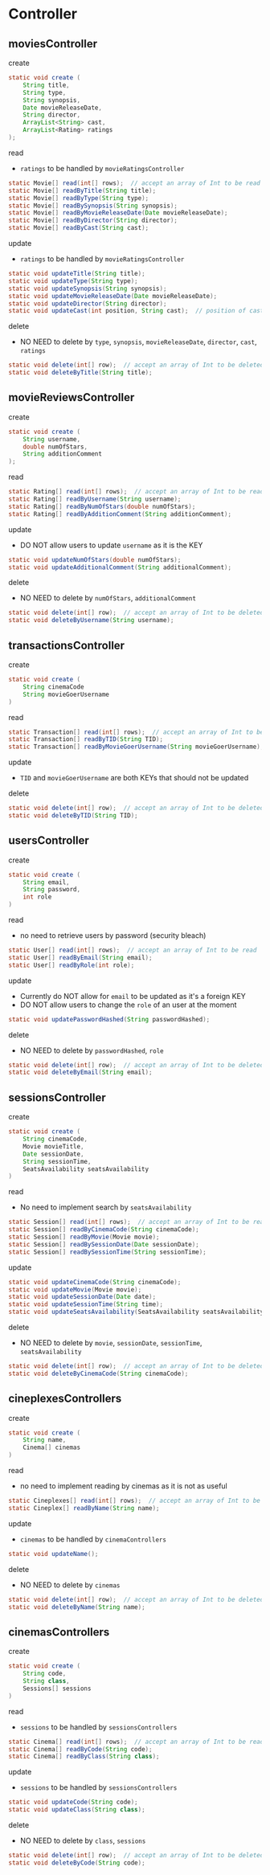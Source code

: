 #  Controller

## moviesController

create
~~~java
static void create (
    String title, 
    String type, 
    String synopsis, 
    Date movieReleaseDate, 
    String director, 
    ArrayList<String> cast, 
    ArrayList<Rating> ratings
);
~~~

read
- `ratings` to be handled by `movieRatingsController`
~~~java
static Movie[] read(int[] rows);  // accept an array of Int to be read
static Movie[] readByTitle(String title);
static Movie[] readByType(String type);
static Movie[] readBySynopsis(String synopsis);
static Movie[] readByMovieReleaseDate(Date movieReleaseDate);
static Movie[] readByDirector(String director);
static Movie[] readByCast(String cast);
~~~

update
- `ratings` to be handled by `movieRatingsController`
~~~java
static void updateTitle(String title);
static void updateType(String type);
static void updateSynopsis(String synopsis);
static void updateMovieReleaseDate(Date movieReleaseDate);
static void updateDirector(String director);
static void updateCast(int position, String cast);  // position of cast to be updated
~~~

delete
- NO NEED to delete by `type`, `synopsis`, `movieReleaseDate`, `director`, `cast`, `ratings`
~~~java
static void delete(int[] row);  // accept an array of Int to be deleted
static void deleteByTitle(String title);
~~~


## movieReviewsController

create
~~~java
static void create (
    String username,
    double numOfStars,
    String additionComment
);
~~~

read
~~~java
static Rating[] read(int[] rows);  // accept an array of Int to be read
static Rating[] readByUsername(String username);
static Rating[] readByNumOfStars(double numOfStars);
static Rating[] readByAdditionComment(String additionComment);
~~~

update
- DO NOT allow users to update `username` as it is the KEY
~~~java
static void updateNumOfStars(double numOfStars);
static void updateAdditionalComment(String additionalComment);
~~~

delete
- NO NEED to delete by `numOfStars`, `additionalComment`
~~~java
static void delete(int[] row);  // accept an array of Int to be deleted
static void deleteByUsername(String username);
~~~


## transactionsController

create
~~~java
static void create (
    String cinemaCode
    String movieGoerUsername
)
~~~

read
~~~java
static Transaction[] read(int[] rows);  // accept an array of Int to be read
static Transaction[] readByTID(String TID);
static Transaction[] readByMovieGoerUsername(String movieGoerUsername);
~~~

update
- `TID` and `movieGoerUsername` are both KEYs that should not be updated

delete
~~~java
static void delete(int[] row);  // accept an array of Int to be deleted
static void deleteByTID(String TID);
~~~


## usersController

create
~~~java
static void create (
    String email,
    String password,
    int role
)
~~~

read
- no need to retrieve users by password (security bleach)
~~~java
static User[] read(int[] rows);  // accept an array of Int to be read
static User[] readByEmail(String email);
static User[] readByRole(int role);
~~~

update
- Currently do NOT allow for `email` to be updated as it's a foreign KEY
- DO NOT allow users to change the `role` of an user at the moment
~~~java
static void updatePasswordHashed(String passwordHashed);
~~~

delete
- NO NEED to delete by `passwordHashed`, `role`
~~~java
static void delete(int[] row);  // accept an array of Int to be deleted
static void deleteByEmail(String email);
~~~


## sessionsController

create
~~~java
static void create (
    String cinemaCode,
    Movie movieTitle,
    Date sessionDate,
    String sessionTime,
    SeatsAvailability seatsAvailability
)
~~~

read
- No need to implement search by `seatsAvailability`
~~~java
static Session[] read(int[] rows);  // accept an array of Int to be read
static Session[] readByCinemaCode(String cinemaCode);
static Session[] readByMovie(Movie movie);
static Session[] readBySessionDate(Date sessionDate);
static Session[] readBySessionTime(String sessionTime);
~~~

update
~~~java
static void updateCinemaCode(String cinemaCode);
static void updateMovie(Movie movie);
static void updateSessionDate(Date date);
static void updateSessionTime(String time);
static void updateSeatsAvailability(SeatsAvailability seatsAvailability);  // to REVISED after seatsAvailability is created
~~~

delete
- NO NEED to delete by `movie`, `sessionDate`, `sessionTime`, `seatsAvailability`
~~~java
static void delete(int[] row);  // accept an array of Int to be deleted
static void deleteByCinemaCode(String cinemaCode);
~~~


## cineplexesControllers

create
~~~java
static void create (
    String name,
    Cinema[] cinemas
)
~~~

read
- no need to implement reading by cinemas as it is not as useful
~~~java
static Cineplexes[] read(int[] rows);  // accept an array of Int to be read
static Cineplex[] readByName(String name);
~~~

update
- `cinemas` to be handled by `cinemaControllers`
~~~java
static void updateName();
~~~

delete
- NO NEED to delete by `cinemas`
~~~java
static void delete(int[] row);  // accept an array of Int to be deleted
static void deleteByName(String name);
~~~


## cinemasControllers

create
~~~java
static void create (
    String code,
    String class,
    Sessions[] sessions
)
~~~

read
- `sessions` to be handled by `sessionsControllers`
~~~java
static Cinema[] read(int[] rows);  // accept an array of Int to be read
static Cinema[] readByCode(String code);
static Cinema[] readByClass(String class);
~~~

update
- `sessions` to be handled by `sessionsControllers`
~~~java
static void updateCode(String code);
static void updateClass(String class);
~~~

delete
- NO NEED to delete by `class`, `sessions`
~~~java
static void delete(int[] row);  // accept an array of Int to be deleted
static void deleteByCode(String code);
~~~